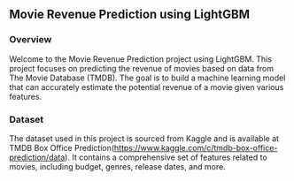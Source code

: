 ## Movie Revenue Prediction using LightGBM
### Overview
  Welcome to the Movie Revenue Prediction project using LightGBM. This project focuses on predicting the revenue of movies based on data from The Movie Database (TMDB). The goal is to build a machine learning model that can accurately estimate the potential revenue of a movie given various features.

### Dataset
  The dataset used in this project is sourced from Kaggle and is available at TMDB Box Office Prediction(https://www.kaggle.com/c/tmdb-box-office-prediction/data). It contains a comprehensive set of features related to movies, including budget, genres, release dates, and more.
